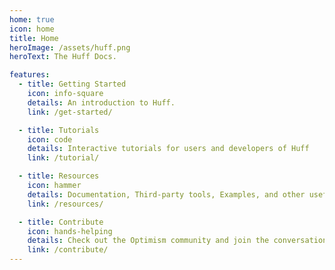 ```yaml
---
home: true
icon: home
title: Home
heroImage: /assets/huff.png
heroText: The Huff Docs.

features:
  - title: Getting Started
    icon: info-square
    details: An introduction to Huff.
    link: /get-started/

  - title: Tutorials
    icon: code
    details: Interactive tutorials for users and developers of Huff
    link: /tutorial/

  - title: Resources
    icon: hammer
    details: Documentation, Third-party tools, Examples, and other useful resources.
    link: /resources/

  - title: Contribute
    icon: hands-helping
    details: Check out the Optimism community and join the conversation.
    link: /contribute/
---
```

